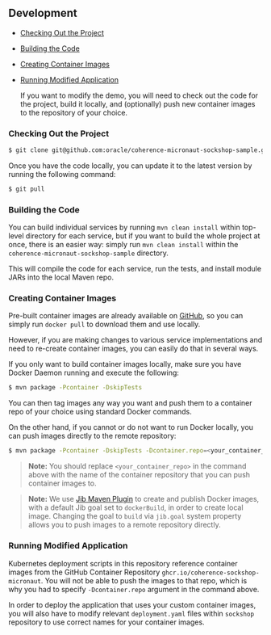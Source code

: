 ## Development

* [Checking Out the Project](#checking-out-the-project)
* [Building the Code](#building-the-code)
* [Creating Container Images](#creating-container-images)
* [Running Modified Application](#running-modified-application)

  If you want to modify the demo, you will need to check out the code for the project, build it
locally, and (optionally) push new container images to the repository of your choice.

### Checking Out the Project


```bash
$ git clone git@github.com:oracle/coherence-micronaut-sockshop-sample.git
```

Once you have the code locally, you can update it to the latest version by running the
following command:

```bash
$ git pull
```

### Building the Code

You can build individual services by running `mvn clean install` within top-level directory
for each service, but if you want to build the whole project at once, there is an easier
way: simply run `mvn clean install` within the `coherence-micronaut-sockshop-sample` directory.

This will compile the code for each service, run the tests, and install module JARs into
the local Maven repo.

### Creating Container Images

Pre-built container images are already available on [GitHub](https://github.com/orgs/oracle/packages),
so you can simply run `docker pull` to download them and use locally.

However, if you are making changes to various service implementations and need to re-create
container images, you can easily do that in several ways.

If you only want to build container images locally, make sure you have Docker Daemon
running and execute the following:

```bash
$ mvn package -Pcontainer -DskipTests
```

You can then tag images any way you want and push them to a container repo of your choice
using standard Docker commands.

On the other hand, if you cannot or do not want to run Docker locally, you can push images
directly to the remote repository:

```bash
$ mvn package -Pcontainer -DskipTests -Dcontainer.repo=<your_container_repo> -Djib.goal=build
```

> **Note:** You should replace `<your_container_repo>` in the command above with the name of the
> container repository that you can push container images to.

> **Note:** We use [Jib Maven Plugin](https://github.com/GoogleContainerTools/jib) to create and publish
> Docker images, with a default Jib goal set to `dockerBuild`, in order to create local image.
> Changing the goal to `build` via `jib.goal` system property allows you to push images to a
> remote repository directly.

### Running Modified Application

Kubernetes deployment scripts in this repository reference container images from the GitHub
Container Repository `ghcr.io/coherence-sockshop-micronaut`. You will not be able to push the images to that repo,
which is why you had to specify `-Dcontainer.repo` argument in the command above.

In order to deploy the application that uses your custom container images, you will also have to modify
relevant `deployment.yaml` files within `sockshop` repository to use correct names for your
container images.

